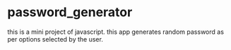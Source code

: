 # password_generator
this is a mini project of javascript. this app generates random password as per options selected by the user.
